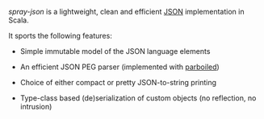 _spray-json_ is a lightweight, clean and efficient [JSON][] implementation in Scala.

It sports the following features:

* Simple immutable model of the JSON language elements
* An efficient JSON PEG parser (implemented with [parboiled][])
* Choice of either compact or pretty JSON-to-string printing
* Type-class based (de)serialization of custom objects (no reflection, no intrusion)

  [JSON]: http://json.org
  [parboiled]: http://parboiled.org
